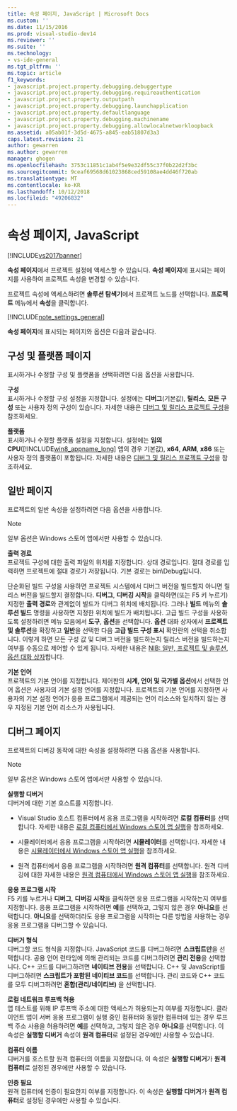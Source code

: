 ```yaml
---
title: 속성 페이지, JavaScript | Microsoft Docs
ms.custom: ''
ms.date: 11/15/2016
ms.prod: visual-studio-dev14
ms.reviewer: ''
ms.suite: ''
ms.technology:
- vs-ide-general
ms.tgt_pltfrm: ''
ms.topic: article
f1_keywords:
- javascript.project.property.debugging.debuggertype
- javascript.project.property.debugging.requireauthentication
- javascript.project.property.outputpath
- javascript.project.property.debugging.launchapplication
- javascript.project.property.defaultlanguage
- javascript.project.property.debugging.machinename
- javascript.project.property.debugging.allowlocalnetworkloopback
ms.assetid: a05ab01f-3d5d-4675-a845-eab51807d3a3
caps.latest.revision: 21
author: gewarren
ms.author: gewarren
manager: ghogen
ms.openlocfilehash: 3753c11851c1ab4f5e9e32df55c37f0b22d2f3bc
ms.sourcegitcommit: 9ceaf69568d61023868ced59108ae4dd46f720ab
ms.translationtype: MT
ms.contentlocale: ko-KR
ms.lasthandoff: 10/12/2018
ms.locfileid: "49206832"
---
```

# <a name="property-pages-javascript"></a>속성 페이지, JavaScript
[!INCLUDE[vs2017banner](../../includes/vs2017banner.md)]

  
**속성 페이지**에서 프로젝트 설정에 액세스할 수 있습니다. **속성 페이지**에 표시되는 페이지를 사용하여 프로젝트 속성을 변경할 수 있습니다.  
  
 프로젝트 속성에 액세스하려면 **솔루션 탐색기**에서 프로젝트 노드를 선택합니다. **프로젝트** 메뉴에서 **속성**을 클릭합니다.  
  
 [!INCLUDE[note_settings_general](../../includes/note-settings-general-md.md)]  
  
 **속성 페이지**에 표시되는 페이지와 옵션은 다음과 같습니다.  
  
## <a name="configuration-and-platform-page"></a>구성 및 플랫폼 페이지  
 표시하거나 수정할 구성 및 플랫폼을 선택하려면 다음 옵션을 사용합니다.  
  
 **구성**  
 표시하거나 수정할 구성 설정을 지정합니다. 설정에는 **디버그**(기본값), **릴리스**, **모든 구성** 또는 사용자 정의 구성이 있습니다. 자세한 내용은 [디버그 및 릴리스 프로젝트 구성](http://msdn.microsoft.com/en-us/0440b300-0614-4511-901a-105b771b236e)을 참조하세요.  
  
 **플랫폼**  
 표시하거나 수정할 플랫폼 설정을 지정합니다. 설정에는 **임의 CPU**([!INCLUDE[win8_appname_long](../../includes/win8-appname-long-md.md)] 앱의 경우 기본값), **x64**, **ARM**, **x86** 또는 사용자 정의 플랫폼이 포함됩니다. 자세한 내용은 [디버그 및 릴리스 프로젝트 구성](http://msdn.microsoft.com/en-us/0440b300-0614-4511-901a-105b771b236e)을 참조하세요.  
  
## <a name="general-page"></a>일반 페이지  
 프로젝트의 일반 속성을 설정하려면 다음 옵션을 사용합니다.  
  
> [!NOTE]
>  일부 옵션은 Windows 스토어 앱에서만 사용할 수 있습니다.  
  
 **출력 경로**  
 프로젝트 구성에 대한 출력 파일의 위치를 지정합니다. 상대 경로입니다. 절대 경로를 입력하면 프로젝트에 절대 경로가 저장됩니다. 기본 경로는 bin\Debug입니다.  
  
 단순화된 빌드 구성을 사용하면 프로젝트 시스템에서 디버그 버전을 빌드할지 아니면 릴리스 버전을 빌드할지 결정합니다. **디버그**, **디버깅 시작**을 클릭하면(또는 F5 키 누르기) 지정한 **출력 경로**와 관계없이 빌드가 디버그 위치에 배치됩니다. 그러나 **빌드** 메뉴의 **솔루션 빌드** 명령을 사용하면 지정한 위치에 빌드가 배치됩니다. 고급 빌드 구성을 사용하도록 설정하려면 메뉴 모음에서 **도구**, **옵션**을 선택합니다. **옵션** 대화 상자에서 **프로젝트 및 솔루션**을 확장하고 **일반**을 선택한 다음 **고급 빌드 구성 표시** 확인란의 선택을 취소합니다. 이렇게 하면 모든 구성 값 및 디버그 버전을 빌드하는지 릴리스 버전을 빌드하는지 여부를 수동으로 제어할 수 있게 됩니다. 자세한 내용은 [NIB: 일반, 프로젝트 및 솔루션, 옵션 대화 상자](http://msdn.microsoft.com/en-us/8f8e37e8-b28d-4b13-bfeb-ea4d3312aeca)합니다.  
  
 **기본 언어**  
 프로젝트의 기본 언어를 지정합니다. 제어판의 **시계, 언어 및 국가별 옵션**에서 선택한 언어 옵션은 사용자의 기본 설정 언어를 지정합니다. 프로젝트의 기본 언어를 지정하면 사용자의 기본 설정 언어가 응용 프로그램에서 제공되는 언어 리소스와 일치하지 않는 경우 지정된 기본 언어 리소스가 사용됩니다.  
  
## <a name="debug-page"></a>디버그 페이지  
 프로젝트의 디버깅 동작에 대한 속성을 설정하려면 다음 옵션을 사용합니다.  
  
> [!NOTE]
>  일부 옵션은 Windows 스토어 앱에서만 사용할 수 있습니다.  
  
 **실행할 디버거**  
 디버거에 대한 기본 호스트를 지정합니다.  
  
-   Visual Studio 호스트 컴퓨터에서 응용 프로그램을 시작하려면 **로컬 컴퓨터**를 선택합니다. 자세한 내용은 [로컬 컴퓨터에서 Windows 스토어 앱 실행](http://go.microsoft.com/fwlink/?LinkId=234912)을 참조하세요.  
  
-   시뮬레이터에서 응용 프로그램을 시작하려면 **시뮬레이터**를 선택합니다. 자세한 내용은 [시뮬레이터에서 Windows 스토어 앱 실행](http://go.microsoft.com/fwlink/?LinkId=234913)을 참조하세요.  
  
-   원격 컴퓨터에서 응용 프로그램을 시작하려면 **원격 컴퓨터**를 선택합니다. 원격 디버깅에 대한 자세한 내용은 [원격 컴퓨터에서 Windows 스토어 앱 실행](http://go.microsoft.com/fwlink/?LinkId=234914)을 참조하세요.  
  
 **응용 프로그램 시작**  
 F5 키를 누르거나 **디버그**, **디버깅 시작**을 클릭하면 응용 프로그램을 시작하는지 여부를 지정합니다. 응용 프로그램을 시작하려면 **예**를 선택하고, 그렇지 않은 경우 **아니요**를 선택합니다. **아니요**를 선택하더라도 응용 프로그램을 시작하는 다른 방법을 사용하는 경우 응용 프로그램을 디버그할 수 있습니다.  
  
 **디버거 형식**  
 디버그할 코드 형식을 지정합니다. JavaScript 코드를 디버그하려면 **스크립트만**을 선택합니다. 공용 언어 런타임에 의해 관리되는 코드를 디버그하려면 **관리 전용**을 선택합니다. C++ 코드를 디버그하려면 **네이티브 전용**을 선택합니다. C++ 및 JavaScript를 디버그하려면 **스크립트가 포함된 네이티브 코드**를 선택합니다. 관리 코드와 C++ 코드를 모두 디버그하려면 **혼합(관리/네이티브)** 을 선택합니다.  
  
 **로컬 네트워크 루프백 허용**  
 앱 테스트를 위해 IP 루프백 주소에 대한 액세스가 허용되는지 여부를 지정합니다. 클라이언트 앱이 서버 응용 프로그램이 실행 중인 컴퓨터와 동일한 컴퓨터에 있는 경우 루프백 주소 사용을 허용하려면 **예**를 선택하고, 그렇지 않은 경우 **아니요**를 선택합니다. 이 속성은 **실행할 디버거** 속성이 **원격 컴퓨터**로 설정된 경우에만 사용할 수 있습니다.  
  
 **컴퓨터 이름**  
 디버거를 호스트할 원격 컴퓨터의 이름을 지정합니다. 이 속성은 **실행할 디버거**가 **원격 컴퓨터**로 설정된 경우에만 사용할 수 있습니다.  
  
 **인증 필요**  
 원격 컴퓨터에 인증이 필요한지 여부를 지정합니다. 이 속성은 **실행할 디버거**가 **원격 컴퓨터**로 설정된 경우에만 사용할 수 있습니다.



